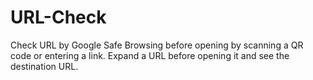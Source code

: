 # URL-Check

Check URL by Google Safe Browsing before opening by scanning a QR code or entering a link.
Expand a URL before opening it and see the destination URL.
